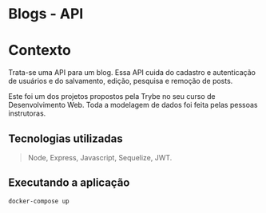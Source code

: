 # Blogs - API

# Contexto
Trata-se uma API para um blog. Essa API cuida do cadastro e autenticação de usuários e do salvamento, edição, pesquisa e remoção de posts.

Este foi um dos projetos propostos pela Trybe no seu curso de Desenvolvimento Web. Toda a modelagem de dados foi feita pelas pessoas instrutoras.

## Tecnologias utilizadas

> Node, Express, Javascript, Sequelize, JWT.

## Executando a aplicação

```bash
docker-compose up
```
